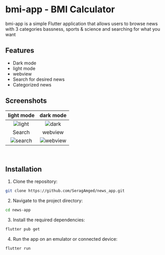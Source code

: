 # bmi-app - BMI Calculator

bmi-app is a simple Flutter application that allows users to browse news with 3 categories bassness, sports & science and searching for what you want

## Features

- Dark mode
- light mode
- webview
- Search for desired news
- Categorized news

## Screenshots



light mode|dark mode
:-------------------------:|:-------------------------:
![light](https://github.com/SeragAmged/news_app/assets/71095930/6b8c7bfa-6249-49ed-b3a0-854f8ddda3b9)|![dark](https://github.com/SeragAmged/news_app/assets/71095930/a194403f-f5fa-4a79-bdbe-e3afd3a5061c)
Search|webview
![search](https://github.com/SeragAmged/news_app/assets/71095930/395835b9-80d1-4a08-b25c-4ee418b8502e)|![webview](https://github.com/SeragAmged/news_app/assets/71095930/87bbea7d-4386-4dbf-b61c-6dec66af6789)

<br>

## Installation

1. Clone the repository:

```bash
git clone https://github.com/SeragAmged/news_app.git
```

2. Navigate to the project directory:

```bash
cd news-app
```

3. Install the required dependencies:

```bash
flutter pub get
```

4. Run the app on an emulator or connected device:

```bash
flutter run
```
